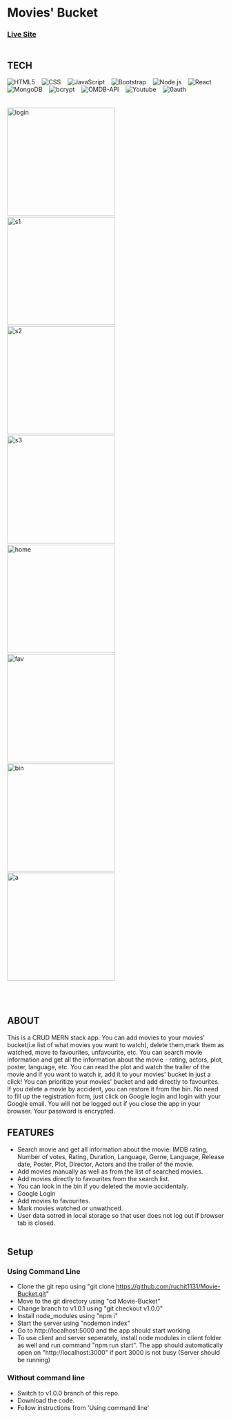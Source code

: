 # Movies' Bucket 

### [Live Site](https://movies-bucket.herokuapp.com/)<br/><br/>

## TECH

  ![HTML5](https://img.shields.io/badge/-HTML5-333333?style=flat&logo=HTML5)&nbsp;&nbsp;&nbsp;
  ![CSS](https://img.shields.io/badge/-CSS-333333?style=flat&logo=CSS3&logoColor=1572B6)&nbsp;&nbsp;&nbsp;
  ![JavaScript](https://img.shields.io/badge/-JavaScript-333333?style=flat&logo=javascript)&nbsp;&nbsp;&nbsp;
  ![Bootstrap](https://img.shields.io/badge/-Bootstrap-333333?style=flat&logo=bootstrap&logoColor=563D7C)&nbsp;&nbsp;&nbsp;
  ![Node.js](https://img.shields.io/badge/-Node.js-333333?style=flat&logo=node.js)&nbsp;&nbsp;&nbsp;
  ![React](https://img.shields.io/badge/-React-333333?style=flat&logo=react)&nbsp;&nbsp;&nbsp;
  ![MongoDB](https://img.shields.io/badge/-Mongodb-333333?style=flat&logo=mongodb)&nbsp;&nbsp;&nbsp;
  ![bcrypt](https://img.shields.io/badge/module-bcrypt-blue)&nbsp;&nbsp;&nbsp;
  ![OMDB-API](https://img.shields.io/badge/api-OMDB-blue)&nbsp;&nbsp;&nbsp;
  ![Youtube](https://img.shields.io/badge/api-Youtube-blue)&nbsp;&nbsp;&nbsp;
  ![0auth](https://img.shields.io/badge/api-Google%200auth-blue)<br/><br/><br/>
<a href="https://ibb.co/ZcdYCYq"><img src="https://i.ibb.co/vL1Q8Q0/login.png" alt="login" width="250" border="0" /></a>&nbsp;&nbsp;&nbsp;&nbsp;
<a href="https://ibb.co/mXTqVd2"><img src="https://i.ibb.co/4YtTnCX/s1.png" alt="s1" width="250" border="0" /></a>&nbsp;&nbsp;&nbsp;&nbsp;
<a href="https://ibb.co/yQ5xn6f"><img src="https://i.ibb.co/G5krvWx/s2.png" alt="s2" width="250" border="0" /></a>&nbsp;&nbsp;&nbsp;&nbsp;
<a href="https://ibb.co/6ZNV2hR"><img src="https://i.ibb.co/0XQ8kNj/s3.png" alt="s3" width="250" border="0" /></a>&nbsp;&nbsp;&nbsp;&nbsp;
<a href="https://ibb.co/r5GZPG9"><img src="https://i.ibb.co/dk0Q90Z/home.png" alt="home" width="250" border="0" /></a>&nbsp;&nbsp;&nbsp;&nbsp;
<a href="https://ibb.co/SN7MzPy"><img src="https://i.ibb.co/D4gvZtW/fav.png" alt="fav" width="250" width="300" border="0" /></a>&nbsp;&nbsp;&nbsp;&nbsp;
<a href="https://ibb.co/LpRx1TC"><img src="https://i.ibb.co/C08bQjn/bin.png" alt="bin" width="250" border="0" /></a>&nbsp;&nbsp;&nbsp;&nbsp;
<a href="https://ibb.co/r3Qjw42"><img src="https://i.ibb.co/sCgfVy9/a.png" alt="a" width="250" border="0" /></a>
<br/><br/><br/><br/>


## ABOUT
  This is a CRUD MERN stack app. You can add movies to your movies' bucket(i.e list of what movies you want to watch), delete them,mark them as watched, move to favourites, unfavourite, etc.
  You can search movie information and get all the information about the movie - rating, actors, plot, poster, language, etc. You can read the plot and watch the trailer of the movie and if you want to watch ir, add it to your movies' bucket in just a click! You can prioritize your movies' bucket and add directly to favourites. If you delete a movie by accident, you can restore it from the bin. No need to fill up the registration form, just click on Google login and login with your Google email. You will not be logged out if you close the app in your browser. Your password is encrypted.

## FEATURES

  + Search movie and get all information about the movie: IMDB rating, Number of votes, Rating, Duration, Language, Gerne, Language, Release date, Poster, Plot, Director, Actors and the trailer of the movie.
  + Add movies manually as well as from the list of searched movies.
  + Add movies directly to favourites from the search list.
  + You can look in the bin if you deleted the movie accidentaly.
  + Google Login
  + Add movies to favourites.
  + Mark movies watched or unwathced.
  + User data sotred in local storage so that user does not log out if browser tab is closed.
<br/><br/>

## Setup

### Using Command Line

  + Clone the git repo using "git clone https://github.com/ruchit1131/Movie-Bucket.git"
  + Move to the git directory using "cd Movie-Bucket"
  + Change branch to v1.0.1 using "git checkout v1.0.0"
  + Install node_modules using "npm i"
  + Start the server using "nodemon index"
  + Go to http://localhost:5000 and the app should start working
  + To use client and server seperately, install node modules in client folder as well and run command "npm run start". The app should automatically open on "http://localhost:3000" if port 3000 is not busy (Server should be running)

### Without command line

  + Switch to v1.0.0 branch of this repo.
  + Download the code.
  + Follow instructions from 'Using command line' 
<br/><br/>
